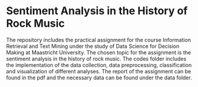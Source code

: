 # Sentiment Analysis in the History of Rock Music

The repository includes the practical assignment for the course Information Retrieval and Text Mining under the study of Data Science for Decision Making at Maastricht University.
The chosen topic for the assignment is the sentiment analysis in the history of rock music. The codes folder includes the implementation of the data collection, data preprocessing, classification and visualization of different analyses. The report of the assignment can be found in the pdf and the necessary data can be found under the data folder.
